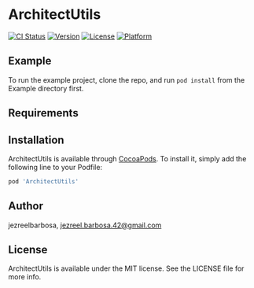 # ArchitectUtils

[![CI Status](https://img.shields.io/travis/jezreelbarbosa/ArchitectUtils.svg?style=flat)](https://travis-ci.org/jezreelbarbosa/ArchitectUtils)
[![Version](https://img.shields.io/cocoapods/v/ArchitectUtils.svg?style=flat)](https://cocoapods.org/pods/ArchitectUtils)
[![License](https://img.shields.io/cocoapods/l/ArchitectUtils.svg?style=flat)](https://cocoapods.org/pods/ArchitectUtils)
[![Platform](https://img.shields.io/cocoapods/p/ArchitectUtils.svg?style=flat)](https://cocoapods.org/pods/ArchitectUtils)

## Example

To run the example project, clone the repo, and run `pod install` from the Example directory first.

## Requirements

## Installation

ArchitectUtils is available through [CocoaPods](https://cocoapods.org). To install
it, simply add the following line to your Podfile:

```ruby
pod 'ArchitectUtils'
```

## Author

jezreelbarbosa, jezreel.barbosa.42@gmail.com

## License

ArchitectUtils is available under the MIT license. See the LICENSE file for more info.
